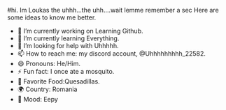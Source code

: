 #hi.
Im Loukas the uhhh...the uhh....wait lemme remember a sec
Here are some ideas to know me better.

- 🔭 I’m currently working on Learning Github.
- 🌱 I’m currently learning Everything.
- 🤔 I’m looking for help with Uhhhhh.
- 📫 How to reach me: my discord account, @Uhhhhhhhhh_22582.
- 😄 Pronouns: He/Him.
- ⚡ Fun fact: I once ate a mosquito.
- 🍎 Favorite Food:Quesadillas.
- 🌍 Country: Romania
- 🤔 Mood: Eepy

